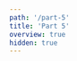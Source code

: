 ```yaml
---
path: '/part-5'
title: 'Part 5'
overview: true
hidden: true
---
```


<pages-in-this-section></pages-in-this-section>

